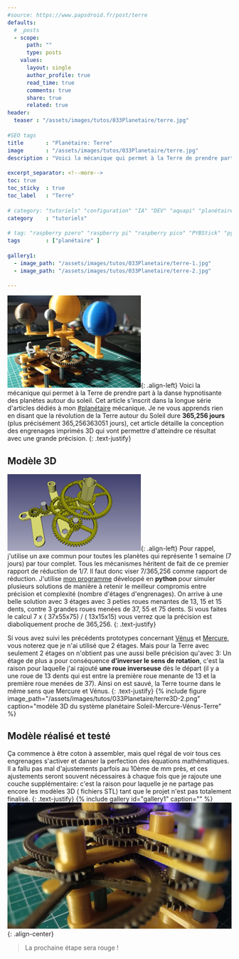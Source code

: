 ```yaml
---
#source: https://www.papsdroid.fr/post/terre
defaults:
  # _posts
  - scope:
      path: ""
      type: posts
    values:
      layout: single
      author_profile: true
      read_time: true
      comments: true
      share: true
      related: true
header: 
  teaser : "/assets/images/tutos/033Planetaire/terre.jpg"

#SEO tags
title       : "Planétaire: Terre"
image       : "/assets/images/tutos/033Planetaire/terre.jpg"
description : "Voici la mécanique qui permet à la Terre de prendre part à la danse hypnotisante des planètes autour du soleil"

excerpt_separator: <!--more-->
toc: true
toc_sticky  : true
toc_label   : "Terre"

# category: "tutoriels" "configuration" "IA" "DEV" "aquapi" "planétaire" 
category    : "tutoriels" 

# tag: "raspberry pzero" "raspberry pi" "raspberry pico" "PYBStick" "python3" "micro-pyhton" "électronique"
tags        : ["planétaire" ]

gallery1:
  - image_path: "/assets/images/tutos/033Planetaire/terre-1.jpg"
  - image_path: "/assets/images/tutos/033Planetaire/terre-2.jpg"

---
```

![Planétaire](/assets/images/tutos/033Planetaire/terre.jpg){: .align-left}
Voici la mécanique qui permet à la Terre de prendre part à la danse hypnotisante des planètes autour du soleil. Cet article s'inscrit dans la longue série d'articles dédiés à mon [#planétaire](https://papsdroidfr.github.io/tags/#planétaire) mécanique. Je ne vous apprends rien en disant que la révolution de la Terre autour du Soleil dure **365,256 jours** (plus précisément 365,256363051 jours), cet article détaille la conception des engrenages imprimés 3D qui vont permettre d'atteindre ce résultat avec une grande précision.
{: .text-justify}

## Modèle 3D
![Planétaire](/assets/images/tutos/033Planetaire/terre3D-1.png){: .align-left}
Pour rappel, j'utilise un axe commun pour toutes les planètes qui représente 1 semaine (7 jours) par tour complet. Tous les mécanismes héritent de fait de ce premier rapport de réduction de 1/7. Il faut donc viser 7/365,256 comme rapport de réduction. J'utilise [mon programme](https://www.papsdroid.fr/post/planetaire-calcul-engrenages) développé en **python** pour simuler plusieurs solutions de manière à retenir le meilleur compromis entre précision et complexité (nombre d'étages d'engrenages). On arrive à une belle solution avec 3 étages avec 3 peties roues menantes de 13, 15 et 15 dents, contre 3 grandes roues menées de 37, 55 et 75 dents. Si vous faites le calcul 7 x ( 37x55x75) / ( 13x15x15) vous verrez que la précision est diaboliquement proche de 365,256.
{: .text-justify}

Si vous avez suivi les précédents prototypes concernant [Vénus](https://www.papsdroid.fr/post/venus) et [Mercure](https://www.papsdroid.fr/post/mercure), vous noterez que je n'ai utilisé que 2 étages. Mais pour la Terre avec seulement 2 étages on n'obtient pas une aussi belle précision qu'avec 3: Un étage de plus a pour conséquence **d'inverser le sens de rotation**, c'est la raison pour laquelle j'ai rajouté **une roue inverseuse** dès le départ (il y a une roue de 13 dents qui est entre la première roue menante de 13 et la première roue menées de 37). Ainsi on est sauvé, la Terre tourne dans le même sens que Mercure et Vénus.
{: .text-justify}
{% include figure image_path="/assets/images/tutos/033Planetaire/terre3D-2.png" caption="modèle 3D du système planétaire Soleil-Mercure-Vénus-Terre" %}

## Modèle réalisé et testé
Ça commence à être coton à assembler, mais quel régal de voir tous ces engrenages s'activer et danser la perfection des équations mathématiques. Il a fallu pas mal d'ajustements parfois au 10ème de mm près, et ces ajustements seront souvent nécessaires à chaque fois que je rajoute une couche supplémentaire: c'est la raison pour laquelle je ne partage pas encore les modèles 3D ( fichiers STL) tant que le projet n'est pas totalement finalisé.
{: .text-justify}
{% include gallery id="gallery1" caption="" %}
![Planétaire](/assets/images/tutos/033Planetaire/terre-3.jpg){: .align-center}

>La prochaine étape sera rouge !
